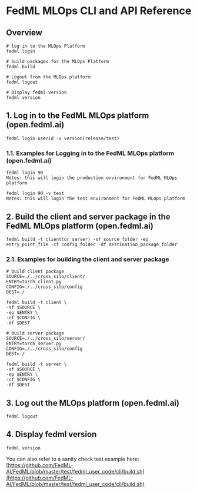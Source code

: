 # FedML MLOps CLI and API Reference

## Overview
```shell
# log in to the MLOps Platform
fedml login

# build packages for the MLOps Platform
fedml build

# Logout from the MLOps platform
fedml logout

# Display fedml version
fedml version
```

## 1. Log in to the FedML MLOps platform (open.fedml.ai)

```
fedml login userid -v version(release/test)
```

### 1.1. Examples for Logging in to the FedML MLOps platform (open.fedml.ai)

```
fedml login 90 
Notes: this will login the production environment for FedML MLOps platform 
```

```
fedml login 90 -v test
Notes: this will login the test environment for FedML MLOps platform 
```

## 2. Build the client and server package in the FedML MLOps platform (open.fedml.ai)

```
fedml build -t client(or server) -sf source_folder -ep entry_point_file -cf config_folder -df destination_package_folder
```

### 2.1. Examples for building the client and server package

```
# build client package
SOURCE=./../cross_silo/client/
ENTRY=torch_client.py
CONFIG=./../cross_silo/config
DEST=./

fedml build -t client \
-sf $SOURCE \
-ep $ENTRY \
-cf $CONFIG \
-df $DEST
```

```
# build server package
SOURCE=./../cross_silo/server/
ENTRY=torch_server.py
CONFIG=./../cross_silo/config
DEST=./

fedml build -t server \
-sf $SOURCE \
-ep $ENTRY \
-cf $CONFIG \
-df $DEST
```

## 3. Log out the MLOps platform (open.fedml.ai)
```
fedml logout
```

## 4. Display fedml version
```
fedml version
```

You can also refer to a sanity check test example here:
[https://github.com/FedML-AI/FedML/blob/master/test/fedml_user_code/cli/build.sh](https://github.com/FedML-AI/FedML/blob/master/test/fedml_user_code/cli/build.sh)